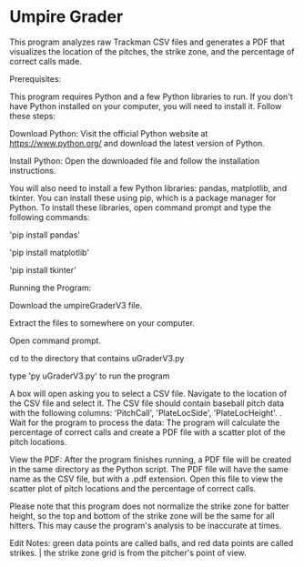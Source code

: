 # Umpire Grader

This program analyzes raw Trackman CSV files and generates a PDF that visualizes the location of the pitches, the strike zone, and the percentage of correct calls made.



Prerequisites:

This program requires Python and a few Python libraries to run. If you don't have Python installed on your computer, you will need to install it. Follow these steps:

Download Python: Visit the official Python website at https://www.python.org/ and download the latest version of Python.

Install Python: Open the downloaded file and follow the installation instructions.

You will also need to install a few Python libraries: pandas, matplotlib, and tkinter. You can install these using pip, which is a package manager for Python. To install these libraries, open command prompt and type the following commands:

'pip install pandas'

'pip install matplotlib'

'pip install tkinter'




Running the Program:

Download the umpireGraderV3 file.

Extract the files to somewhere on your computer.

Open command prompt.

cd to the directory that contains uGraderV3.py

type 'py uGraderV3.py' to run the program

A box will open asking you to select a CSV file. Navigate to the location of the CSV file and select it. The CSV file should contain baseball pitch data with the following columns: 'PitchCall', 'PlateLocSide', 'PlateLocHeight'.
.
Wait for the program to process the data: The program will calculate the percentage of correct calls and create a PDF file with a scatter plot of the pitch locations.

View the PDF: After the program finishes running, a PDF file will be created in the same directory as the Python script. The PDF file will have the same name as the CSV file, but with a .pdf extension. Open this file to view the scatter plot of pitch locations and the percentage of correct calls.



Please note that this program does not normalize the strike zone for batter height, so the top and bottom of the strike zone will be the same for all hitters. This may cause the program's analysis to be inaccurate at times. 

Edit Notes: green data points are called balls, and red data points are called strikes. | the strike zone grid is from the pitcher's point of view.


